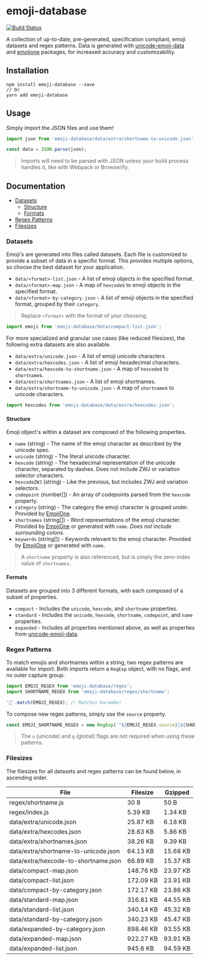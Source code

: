 # emoji-database
[![Build Status](https://travis-ci.org/milesj/emoji-database.svg?branch=master)](https://travis-ci.org/milesj/emoji-database)

A collection of up-to-date, pre-generated, specification compliant, emoji datasets and
regex patterns. Data is generated with [unicode-emoji-data][unicode-emoji-data] and
[emojione][emojione] packages, for increased accuracy and customizability.

## Installation

```
npm install emoji-database --save
// Or
yarn add emoji-database
```

## Usage

Simply import the JSON files and use them!

```javascript
import json from 'emoji-database/data/extra/shortname-to-unicode.json';

const data = JSON.parse(json);
```

> Imports will need to be parsed with JSON unless your build process handles it,
> like with Webpack or Browserify.

## Documentation

* [Datasets](#datasets)
  * [Structure](#structure)
  * [Formats](#formats)
* [Regex Patterns](#regex-patterns)
* [Filesizes](#filesizes)

### Datasets

Emoji's are generated into files called datasets. Each file is customized to provide
a subset of data in a specific format. This provides multiple options, so choose the best dataset
for your application.

* `data/<format>-list.json` - A list of emoji objects in the specified format.
* `data/<format>-map.json` - A map of `hexcode`s to emoji objects in the specified format.
* `data/<format>-by-category.json` - A list of emoji objects in the specified format, grouped by
  their `category`.

> Replace `<format>` with the format of your choosing.

```javascript
import emoji from 'emoji-database/data/compact-list.json';
```

For more specialized and granular use cases (like reduced filesizes),
the following extra datasets are also available.

* `data/extra/unicode.json` - A list of emoji unicode characters.
* `data/extra/hexcodes.json` - A list of emoji hexadecimal characters.
* `data/extra/hexcode-to-shortname.json` - A map of `hexcode`s to `shortname`s.
* `data/extra/shortnames.json` - A list of emoji shortnames.
* `data/extra/shortname-to-unicode.json` - A map of `shortname`s to unicode characters.

```javascript
import hexcodes from 'emoji-database/data/extra/hexcodes.json';
```

#### Structure

Emoji object's within a dataset are composed of the following properties.

* `name` (string) - The name of the emoji character as described by the unicode spec.
* `unicode` (string) - The literal unicode character.
* `hexcode` (string) - The hexadecimal representation of the unicode character,
  separated by dashes. Does not include ZWJ or variation selector characters.
* `hexcodeZWJ` (string) - Like the previous, but includes ZWJ and variation selectors.
* `codepoint` (number[]) - An array of codepoints parsed from the `hexcode` property.
* `category` (string) - The category the emoji character is grouped under. Provided by
  [EmojiOne][emojione].
* `shortnames` (string[]) - Word representations of the emoji character. Provided by
  [EmojiOne][emojione] or generated with `name`. *Does not include surrounding colons.*
* `keywords` (string[]) - Keywords relevant to the emoji character. Provided by
  [EmojiOne][emojione] or generated with `name`.

> A `shortname` property is also referenced, but is simply the zero-index value of `shortnames`.

#### Formats

Datasets are grouped into 3 different formats, with each composed of a subset of properties.

* `compact` - Includes the `unicode`, `hexcode`, and `shortname` properties.
* `standard` - Includes the `unicode`, `hexcode`, `shortname`, `codepoint`, and `name` properties.
* `expanded` - Includes all properties mentioned above, as well as properties from
  [unicode-emoji-data][unicode-emoji-data].

### Regex Patterns

To match emojis and shortnames within a string, two regex patterns are available for import.
Both imports return a `RegExp` object, with no flags, and no outer capture group.

```javascript
import EMOJI_REGEX from 'emoji-database/regex';
import SHORTNAME_REGEX from 'emoji-database/regex/shortname';

'🦍'.match(EMOJI_REGEX); // Matches Harambe!
```

To compose new regex patterns, simply use the `source` property.

```javascript
const EMOJI_SHORTNAME_REGEX = new RegExp(`^${EMOJI_REGEX.source}|${SHORTNAME_REGEX.source}$`, 'g');
```

> The `u` (unicode) and `g` (global) flags are not required when using these patterns.

### Filesizes

The filesizes for all datasets and regex patterns can be found below, in ascending order.

| File | Filesize | Gzipped |
| --- | --- | --- |
| regex/shortname.js | 30 B | 50 B |
| regex/index.js | 5.39 KB | 1.34 KB |
| data/extra/unicode.json | 25.87 KB | 6.18 KB |
| data/extra/hexcodes.json | 28.63 KB | 5.86 KB |
| data/extra/shortnames.json | 38.26 KB | 9.39 KB |
| data/extra/shortname-to-unicode.json | 64.13 KB | 15.68 KB |
| data/extra/hexcode-to-shortname.json | 66.89 KB | 15.37 KB |
| data/compact-map.json | 148.76 KB | 23.97 KB |
| data/compact-list.json | 172.09 KB | 23.91 KB |
| data/compact-by-category.json | 172.17 KB | 23.86 KB |
| data/standard-map.json | 316.81 KB | 44.55 KB |
| data/standard-list.json | 340.14 KB | 45.32 KB |
| data/standard-by-category.json | 340.23 KB | 45.47 KB |
| data/expanded-by-category.json | 898.46 KB | 93.55 KB |
| data/expanded-map.json | 922.27 KB | 93.91 KB |
| data/expanded-list.json | 945.6 KB | 94.59 KB |

[emojione]: https://github.com/Ranks/emojione
[unicode-emoji-data]: https://github.com/dematerializer/unicode-emoji-data
